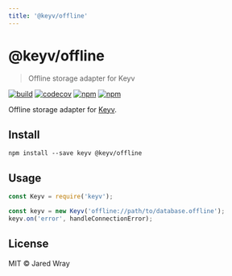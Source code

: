 ```yaml
---
title: '@keyv/offline'
---
```


# @keyv/offline 

> Offline storage adapter for Keyv

[![build](https://github.com/jaredwray/keyv/actions/workflows/tests.yaml/badge.svg)](https://github.com/jaredwray/keyv/actions/workflows/tests.yaml)
[![codecov](https://codecov.io/gh/jaredwray/keyv/branch/main/graph/badge.svg?token=bRzR3RyOXZ)](https://codecov.io/gh/jaredwray/keyv)
[![npm](https://img.shields.io/npm/v/@keyv/offline.svg)](https://www.npmjs.com/package/@keyv/offline)
[![npm](https://img.shields.io/npm/dm/@keyv/offline)](https://npmjs.com/package/@keyv/offline)

Offline storage adapter for [Keyv](https://github.com/jaredwray/keyv).

## Install

```shell
npm install --save keyv @keyv/offline
```

## Usage

```js
const Keyv = require('keyv');

const keyv = new Keyv('offline://path/to/database.offline');
keyv.on('error', handleConnectionError);
```

## License

MIT © Jared Wray
